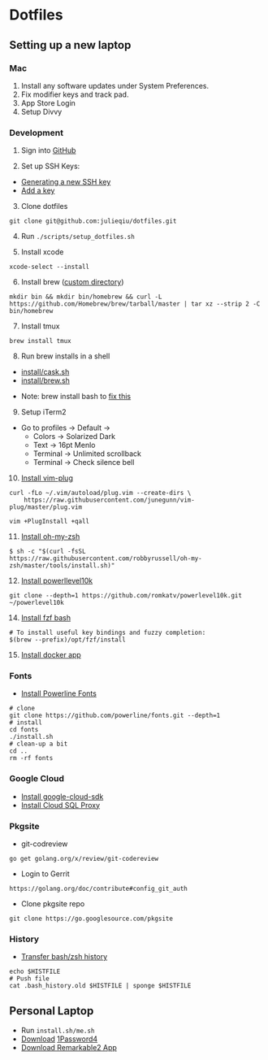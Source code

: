 # Dotfiles

## Setting up a new laptop

### Mac

1. Install any software updates under System Preferences.
2. Fix modifier keys and track pad.
3. App Store Login
3. Setup Divvy


### Development

1. Sign into [GitHub](https://github.com/login)

2. Set up SSH Keys:

- [Generating a new SSH key](https://docs.github.com/en/github/authenticating-to-github/connecting-to-github-with-ssh/generating-a-new-ssh-key-and-adding-it-to-the-ssh-agent)
- [Add a key](https://github.com/settings/keys)

3. Clone dotfiles

```
git clone git@github.com:julieqiu/dotfiles.git
```

4. Run `./scripts/setup_dotfiles.sh`

5. Install xcode

```
xcode-select --install
```

6. Install brew ([custom directory](https://github.com/Homebrew/brew/blob/664d0c67d5947605c914c4c56ebcfaa80cb6eca0/docs/Installation.md#untar-anywhere))

```
mkdir bin && mkdir bin/homebrew && curl -L https://github.com/Homebrew/brew/tarball/master | tar xz --strip 2 -C bin/homebrew
```

7. Install tmux

```
brew install tmux
```

8. Run brew installs in a shell

- [install/cask.sh](install/cask.sh)
- [install/brew.sh](install/brew.sh)

* Note: brew install bash to [fix this](https://apple.stackexchange.com/questions/291287/globstar-invalid-shell-option-name-on-macos-even-with-bash-4-x)

9. Setup iTerm2

  - Go to profiles -> Default ->
    - Colors -> Solarized Dark
    - Text -> 16pt Menlo
    - Terminal -> Unlimited scrollback
    - Terminal -> Check silence bell

10. [Install vim-plug](https://github.com/junegunn/vim-plug#installation)

```
curl -fLo ~/.vim/autoload/plug.vim --create-dirs \
    https://raw.githubusercontent.com/junegunn/vim-plug/master/plug.vim

vim +PlugInstall +qall
```

11. [Install oh-my-zsh](https://ohmyz.sh/#install)

```
$ sh -c "$(curl -fsSL https://raw.githubusercontent.com/robbyrussell/oh-my-zsh/master/tools/install.sh)"
```

12. [Install powerllevel10k](https://github.com/romkatv/powerlevel10k#manual)

```
git clone --depth=1 https://github.com/romkatv/powerlevel10k.git ~/powerlevel10k
```

14. [Install fzf bash](https://github.com/junegunn/fzf)

```
# To install useful key bindings and fuzzy completion:
$(brew --prefix)/opt/fzf/install
```

15. [Install docker app](https://docs.docker.com/docker-for-mac/install/)

### Fonts

- [Install Powerline Fonts](https://github.com/powerline/fonts)

```
# clone
git clone https://github.com/powerline/fonts.git --depth=1
# install
cd fonts
./install.sh
# clean-up a bit
cd ..
rm -rf fonts
```


### Google Cloud

- [Install google-cloud-sdk](https://cloud.google.com/sdk/docs/install)
- [Install Cloud SQL Proxy](https://cloud.google.com/sql/docs/mysql/connect-admin-proxy#macos-64-bit)

### Pkgsite

- git-codreview

```
go get golang.org/x/review/git-codereview
```

- Login to Gerrit

```
https://golang.org/doc/contribute#config_git_auth
```

- Clone pkgsite repo

```
git clone https://go.googlesource.com/pkgsite
```

### History

- [Transfer bash/zsh history](https://askubuntu.com/questions/652305/how-can-i-transfer-my-bash-history-to-a-new-system)

```
echo $HISTFILE
# Push file
cat .bash_history.old $HISTFILE | sponge $HISTFILE
```

## Personal Laptop

- Run `install.sh/me.sh`
- [Download](https://1password.com/downloads/mac) [1Password4](https://cache.agilebits.com/dist/1P/mac4/1Password-4.4.3.zip)
- [Download Remarkable2 App](https://my.remarkable.com)
